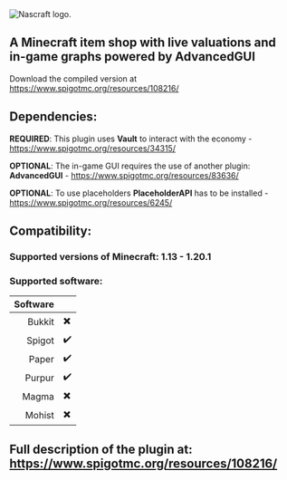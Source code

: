 
<picture>
  <source media="(prefers-color-scheme: dark)" srcset="https://i.imgur.com/WrDX16M.png">
  <source media="(prefers-color-scheme: light)" srcset="https://i.imgur.com/WrDX16M.png">
  <img alt="Nascraft logo." src="https://i.imgur.com/WrDX16M.png">
</picture>

## A Minecraft item shop with live valuations and in-game graphs powered by AdvancedGUI

Download the compiled version at https://www.spigotmc.org/resources/108216/

## Dependencies:
<b>REQUIRED</b>: This plugin uses <b>Vault</b> to interact with the economy - https://www.spigotmc.org/resources/34315/

<b>OPTIONAL</b>: The in-game GUI requires the use of another plugin: <b>AdvancedGUI</b> - https://www.spigotmc.org/resources/83636/

<b>OPTIONAL</b>: To use placeholders <b>PlaceholderAPI</b> has to be installed - https://www.spigotmc.org/resources/6245/

## Compatibility:

### Supported versions of Minecraft: 1.13 - 1.20.1

### Supported software:

| Software |   |
|--------:|-----------| 
| Bukkit  |  ✖️       |
| Spigot  | ✔️        |
| Paper   | ✔️        |
| Purpur  | ✔️        | 
| Magma   |   ✖️      |
| Mohist  |    ✖️     |

## Full description of the plugin at: https://www.spigotmc.org/resources/108216/
